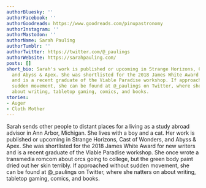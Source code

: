 ```yaml
---
authorBluesky: ''
authorFacebook: ''
authorGoodreads: https://www.goodreads.com/pinupastronomy
authorInstagram: ''
authorMastodon: ''
authorName: Sarah Pauling
authorTumblr: ''
authorTwitter: https://twitter.com/@_paulings
authorWebsite: https://sarahpauling.com/
posts: []
short_bio: Sarah's work is published or upcoming in Strange Horizons, Cast of Wonders,
  and Abyss & Apex. She was shortlisted for the 2018 James White Award for new writers
  and is a recent graduate of the Viable Paradise workshop. If approached without
  sudden movement, she can be found at @_paulings on Twitter, where she natters on
  about writing, tabletop gaming, comics, and books.
stories:
- Auger
- Cloth Mother
---
```


Sarah sends other people to distant places for a living as a study abroad advisor in Ann Arbor, Michigan. She lives with a boy and a cat. Her work is published or upcoming in Strange Horizons, Cast of Wonders, and Abyss & Apex. She was shortlisted for the 2018 James White Award for new writers and is a recent graduate of the Viable Paradise workshop. She once wrote a transmedia romcom about orcs going to college, but the green body paint dried out her skin terribly. If approached without sudden movement, she can be found at @_paulings on Twitter, where she natters on about writing, tabletop gaming, comics, and books.